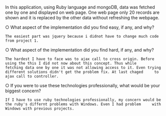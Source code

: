 In this application, using Ruby language and mongoDB, data was fetched one by one and displayed on web page. One web page only 20 records are shown and it is replaced by the other data without refreshing the webpage.


○ What aspect of the implementation did you find easy, if any, and why?

    The easiest part was jquery because i didnot have to change much code from project 1.


○ What aspect of the implementation did you find hard, if any, and why?

    The hardest I have to face was to ajax call to cross origin. Before using the this I did not now about this concept. Thus while 
    fetching data one by one it was not allowing access to it. Even trying different solutions didn't get the problem fix. At last chaged     to ajax call to controller.
    
    
○ If you were to use these technologies professionally, what would be your biggest
concern?

    If I have to use ruby technologies professionally, my concern would be the ruby's differnt problems with Windows. Even I had problem     with Windows with previous projects.
